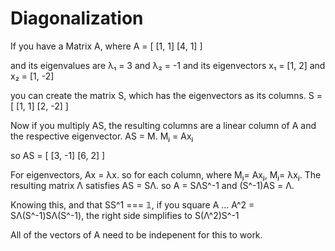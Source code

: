 # Diagonalization

If you have a Matrix A, where A = [
    [1, 1]
    [4, 1]
]

and its eigenvalues are λ₁ = 3 and λ₂ = -1
and its eigenvectors x₁ = [1, 2] and x₂ = [1, -2]

you can create the matrix S, which has the eigenvectors as its columns.  S =[
    [1, 1]
    [2, -2]
]

Now if you multiply AS, the resulting columns are a linear column of A and the respective eigenvector. AS = M.  Mⱼ = Axⱼ

so AS = [
    [3, -1]
    [6, 2]
]

For eigenvectors, Ax = λx.  so for each column, where Mⱼ= Axⱼ, Mⱼ= λxⱼ.  The resulting matrix Λ satisfies AS = SΛ. so A = SΛS^-1 and (S^-1)AS = Λ.

Knowing this, and that SS^1 === 𝟙, if you square A ... A^2 = SΛ(S^-1)SΛ(S^-1), the right side simplifies to S(Λ^2)S^-1

All of the vectors of A need to be indepenent for this to work.
